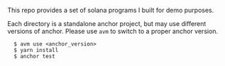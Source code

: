 This repo provides a set of solana programs I built for demo purposes.

Each directory is a standalone anchor project, but may use different versions of anchor. Please use `avm` to switch to a proper anchor version.

```
  $ avm use <anchor_version>
  $ yarn install
  $ anchor test
```

